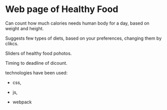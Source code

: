 # Web page of Healthy Food 

Can count how much calories needs human body for a day, based on weight and height. 
	

Suggests few types of diets, based on your preferences, changing them by clikcs. 

	
Sliders of healthy food pohotos. 

	
Timing to deadline of dicount. 
	

technologies have been used: 
	
 - css,
   	
 - js,
  	 
 - webpack

 
